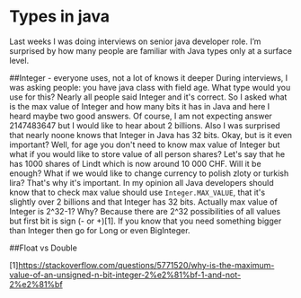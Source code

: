 # Types in java

Last weeks I was doing interviews on senior java developer role. I’m surprised by how many people are familiar with Java types only at a surface level.<br>

##Integer - everyone uses, not a lot of knows it deeper
During interviews, I was asking people: you have java class with field age. What type would you use for this?
Nearly all people said Integer and it's correct. So I asked what is the max value of Integer and how many bits it has in Java and here I heard maybe two good answers.
Of course, I am not expecting answer 2147483647 but I would like to hear about 2 billions. Also I was surprised that nearly noone knows that Integer in Java has 32 bits.
Okay, but is it even important? Well, for age you don't need to know max value of Integer but what if you would like to store value of all person shares?
Let's say that he has 1000 shares of Lindt which is now around 10 000 CHF. Will it be enough? What if we would like to change currency to polish zloty or turkish lira?
That's why it's important. In my opinion all Java developers should know that to check max value should use `Integer.MAX_VALUE`, that it's slightly over 2 billions
and that Integer has 32 bits. Actually max value of Integer is 2^32-1? Why? Because there are 2^32 possibilities of all values but first bit is sign (- or +)[1].
If you know that you need something bigger than Integer then go for Long or even BigInteger.


##Float vs Double


[1]https://stackoverflow.com/questions/5771520/why-is-the-maximum-value-of-an-unsigned-n-bit-integer-2%e2%81%bf-1-and-not-2%e2%81%bf